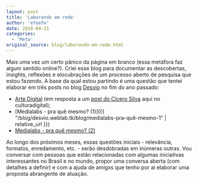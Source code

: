 ```yaml
---
layout: post
title: 'Laborando em rede'
author: 'efeefe'
date: 2010-04-21
categories:
  - 'Meta'
original_source: blog/laborando-em-rede.html
---
```


Mais uma vez um certo pânico da página em branco (essa metáfora faz algum sentido online?). Criei esse blog para documentar as descobertas, insights, reflexões e elocubrações de um processo aberto de pesquisa que estou fazendo. A base da qual estou partindo é uma questão que tentei elaborar em três posts no blog [Desvio](http://desvio.weblab.tk/) no fim do ano passado:

-   [Arte Digital](http://desvio.weblab.tk/blog/arte-digital) (em resposta a um [post do Cícero Silva](http://culturadigital.br/blog/2009/12/02/relatorio-final-sobre-arte-digital-no-forum-da-cultura-digital-brasileira-final-report-for-digital-arts-brazilian-digital-culture-forum/) aqui no culturadigital);
-   [Medialabs - pra quê mesmo? (1)]({{ "/blog/desvio.weblab.tk/blog/medialabs-pra-quê-mesmo-1" \| relative_url }})
-   [Medialabs - pra quê mesmo? (2)](http://desvio.weblab.tk/blog/medialabs-pra-quê-mesmo-2)

Ao longo dos próximos meses, essas questões iniciais - relevância, formatos, enredamento, etc. - serão desdobradas em inúmeras outras. Vou conversar com pessoas que estão relacionadas com algumas iniciativas interessantes no Brasil e no mundo, propor uma conversa aberta (com detalhes a definir) e com a ajuda de amigxs que tenho por aí elaborar uma proposta abrangente de atuação.
